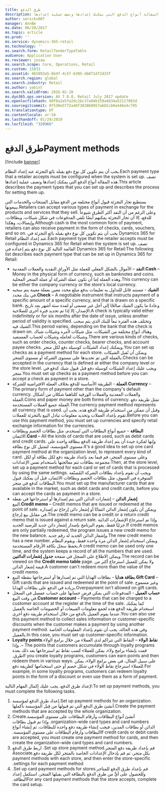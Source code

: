 ```yaml
---
title: طرق الدفع
description: يجب أن يتم تكوين كل نوع دفع يقبله بائع التجزئة عند إعداد النظام. تصف هذه المقالة أنواع الدفع التي يمكنك إعدادها وتصف عملية إعدادها.
author: sericks007
manager: AnnBe
ms.date: 06/20/2017
ms.topic: article
ms.prod: ''
ms.service: dynamics-365-retail
ms.technology: ''
ms.search.form: RetailTenderTypeTable
audience: Application User
ms.reviewer: josaw
ms.search.scope: Core, Operations, Retail
ms.custom: 15831
ms.assetid: 465893a5-6b4f-4c5f-b305-db071df2d33f
ms.search.region: global
ms.search.industry: Retail
ms.author: yabinl
ms.search.validFrom: 2016-02-28
ms.dyn365.ops.version: AX 7.0.0, Retail July 2017 update
ms.openlocfilehash: 60f0a2e5fa2dc2bc37a04b159a4834a52117893d
ms.sourcegitcommit: 0f530e5f72a40f383868957a6b5cb0e446e4c795
ms.translationtype: HT
ms.contentlocale: ar-SA
ms.lasthandoff: 01/29/2019
ms.locfileid: "328966"
---
```

# <a name="payment-methods"></a><span data-ttu-id="c8cc2-104">طرق الدفع</span><span class="sxs-lookup"><span data-stu-id="c8cc2-104">Payment methods</span></span>

[!include [banner](includes/banner.md)]

<span data-ttu-id="c8cc2-105">يجب أن يتم تكوين كل نوع دفع يقبله بائع التجزئة عند إعداد النظام.</span><span class="sxs-lookup"><span data-stu-id="c8cc2-105">Each payment type that a retailer accepts must be configured when the system is set up.</span></span> <span data-ttu-id="c8cc2-106">تصف هذه المقالة أنواع الدفع التي يمكنك إعدادها وتصف عملية إعدادها.</span><span class="sxs-lookup"><span data-stu-id="c8cc2-106">This article describes the payment types that you can set up and describes the process for setting them up.</span></span>

<span data-ttu-id="c8cc2-107">يستطيع تجار التجزئة قبول أنواع مختلفة من الدفع مقابل المنتجات والخدمات التي يبيعونها.</span><span class="sxs-lookup"><span data-stu-id="c8cc2-107">Retailers can accept various types of payment in exchange for the products and services that they sell.</span></span> <span data-ttu-id="c8cc2-108">وعلى الرغم من أن النقد أكثر الطرق شيوعاً للدفع، إلا أن تجار التجزئة يمكنهم أيضًا تلقي المدفوعات في شكل شيكات، وبطاقات، وإيصالات، وهكذا.</span><span class="sxs-lookup"><span data-stu-id="c8cc2-108">Although cash is the most common form of payment, retailers can also receive payment in the form of checks, cards, vouchers, and so on.</span></span> <span data-ttu-id="c8cc2-109">يجب أن يتم تكوين كل نوع دفع يقبله بائع التجزئة في Dynamics 365 for Retail عند إعداد النظام.</span><span class="sxs-lookup"><span data-stu-id="c8cc2-109">Each payment type that the retailer accepts must be configured in Dynamics 365 for Retail when the system is set up.</span></span> <span data-ttu-id="c8cc2-110">تصف القائمة التالية كل نوع دفع يتم إعداده في Dynamics 365 for Retail:</span><span class="sxs-lookup"><span data-stu-id="c8cc2-110">The following list describes each payment type that can be set up in Dynamics 365 for Retail:</span></span>

- <span data-ttu-id="c8cc2-111">**النقد** – الأموال بالشكل الفعلي للعملة مثل الأوراق النقدية والعملات المعدنية.</span><span class="sxs-lookup"><span data-stu-id="c8cc2-111">**Cash** – Money in the physical form of currency, such as banknotes and coins.</span></span> <span data-ttu-id="c8cc2-112">وهذه العملة إما أن تكون عملة الشركة أو عملة المتجر المحلية.</span><span class="sxs-lookup"><span data-stu-id="c8cc2-112">This currency can be either the company currency or the store's local currency.</span></span>
- <span data-ttu-id="c8cc2-113">**الشيك** - مستند قابل للتداول به تعليمات بدفع مبلغ محدد معين بعملة معينة يتم سحبه في بنك محدد.</span><span class="sxs-lookup"><span data-stu-id="c8cc2-113">**Check** – A negotiable instrument that instructs payment of a specific amount of a specific currency, and that is drawn on a specific bank.</span></span> <span data-ttu-id="c8cc2-114">وعادةً ما يكون الشيك صالحًا إلى أجل غير مسمى أو لمدة ستة أشهر بعد تاريخ الإصدار، إلا إذا تم تحديد فترة أخرى للصلاحية.</span><span class="sxs-lookup"><span data-stu-id="c8cc2-114">A check is typically valid either indefinitely or for six months after the date of issue, unless another period of validity is specified.</span></span> <span data-ttu-id="c8cc2-115">وتختلف هذه الفترة تبعاً للبنك الذي يتم سحب الشيك فيه.</span><span class="sxs-lookup"><span data-stu-id="c8cc2-115">This period varies, depending on the bank that the check is drawn on.</span></span> <span data-ttu-id="c8cc2-116">وهناك أنواع مختلفة من الشيكات، مثل شيكات لأمره وشيكات شباك وشيكات لحامله وشيكات لحساب المستفيد.</span><span class="sxs-lookup"><span data-stu-id="c8cc2-116">There are various kinds of checks, such as order checks, counter checks, bearer checks, and account payee checks.</span></span> <span data-ttu-id="c8cc2-117">ويمكنك إعداد الشيكات كوسيلة دفع لكل متجر.</span><span class="sxs-lookup"><span data-stu-id="c8cc2-117">You can set up checks as a payment method for each store.</span></span> <span data-ttu-id="c8cc2-118">ويمكن أن تُقبل الشيكات بالعملة التي تم تحديدها على مستوى الشركة أو مستوى المتجر.</span><span class="sxs-lookup"><span data-stu-id="c8cc2-118">Checks can be accepted in the currency that is defined at either the company level or the store level.</span></span> <span data-ttu-id="c8cc2-119">ويجب عليك إعداد الشيكات كوسيلة دفع قبل قبول شيك كدفع في متجر.</span><span class="sxs-lookup"><span data-stu-id="c8cc2-119">You must set up checks as a payment method before you can accept a check as payment in a store.</span></span>
- <span data-ttu-id="c8cc2-120">**العملة** - الطريقة الأساسية للدفع بخلاف العملة الافتراضية للشركة.</span><span class="sxs-lookup"><span data-stu-id="c8cc2-120">**Currency** – The primary form of payment other than the company's default currency.</span></span> <span data-ttu-id="c8cc2-121">والعملات المعدنية والعملات الورقية كلتاهما شكلان من أشكال العملة.</span><span class="sxs-lookup"><span data-stu-id="c8cc2-121">Coins and paper money are both forms of currency.</span></span> <span data-ttu-id="c8cc2-122">تمثل طريقة دفع العملة جميع العملات المستخدمة.</span><span class="sxs-lookup"><span data-stu-id="c8cc2-122">The currency payment method represents all currency that is used.</span></span> <span data-ttu-id="c8cc2-123">وقبل أن تتمكن من استخدام طريقة الدفع هذه، يجب أن تقوم بإعداد العملات وتحديد معلومات تبادل البيع بالتجزئة للعملات.</span><span class="sxs-lookup"><span data-stu-id="c8cc2-123">Before you can use this payment method, you must set up currencies and specify retail exchange information for the currencies.</span></span>
- <span data-ttu-id="c8cc2-124">**البطاقة** – جميع أنواع البطاقات التي تُستخدم، مثل بطاقات الخصم وبطاقات الائتمان.</span><span class="sxs-lookup"><span data-stu-id="c8cc2-124">**Card** – All the kinds of cards that are used, such as debit cards and credit cards.</span></span> <span data-ttu-id="c8cc2-125">وإنها لفكرة جيدة أن يتم إعداد طريقة الدفع ببطاقة واحدة على مستوى المؤسسة، لتمثيل كل نوع بطاقة.</span><span class="sxs-lookup"><span data-stu-id="c8cc2-125">It's a good idea to set up one card payment method at the organization level, to represent every kind of card.</span></span> <span data-ttu-id="c8cc2-126">وعلى مستوى المتجر، قم فيما بعد بإعداد طريقة دفع لكل بطاقة أو لكل مجموعة بطاقات تتم معالجتها باستخدام نفس الإعدادات.</span><span class="sxs-lookup"><span data-stu-id="c8cc2-126">Then, at the store level, set up a payment method for each card or set of cards that is processed by using the same settings.</span></span> <span data-ttu-id="c8cc2-127">ويجب أن تقوم بإعداد بطاقات الشركة المُصنّعة المتوفرة في السوق، مثل بطاقات الخصم وبطاقات الائتمان، قبل أن يمكنك قبول البطاقات كدفع في متجر.</span><span class="sxs-lookup"><span data-stu-id="c8cc2-127">You must set up the manufacturer cards that are available in the market, such as debit cards and credit cards, before you can accept the cards as payment in a store.</span></span>
- <span data-ttu-id="c8cc2-128">**إشعار الدائن** – إشعارات الدائن التي يتم إصدارها أو استرجاعها في نقطة البيع.</span><span class="sxs-lookup"><span data-stu-id="c8cc2-128">**Credit memo** – Credit memos that are issued or redeemed at the point of sale.</span></span> <span data-ttu-id="c8cc2-129">ويمكن أن يكون إشعار الدائن ائتمانًا أو إشعار دائن إرجاع تم إصداره في مقابل بيع إرجاع.</span><span class="sxs-lookup"><span data-stu-id="c8cc2-129">The credit memo can be a credit or a return credit memo that is issued against a return sale.</span></span> <span data-ttu-id="c8cc2-130">وإذا تم استرجاع الإشعارات الدائنة جزئيًا فقط، يقوم البرنامج بإصدار إشعار دائن جديد للرصيد الجديد.</span><span class="sxs-lookup"><span data-stu-id="c8cc2-130">If credit memos are only partially redeemed, the program issues a new credit memo for the new balance.</span></span> <span data-ttu-id="c8cc2-131">وإشعار الدائن الجديد له رقم جديد.</span><span class="sxs-lookup"><span data-stu-id="c8cc2-131">The new credit memo has a new number.</span></span> <span data-ttu-id="c8cc2-132">ويمكن استخدام إشعار الدائن مرة واحدة فقط، ويقوم النظام بحفظ سجل بكافة الأرقام المستخدمة.</span><span class="sxs-lookup"><span data-stu-id="c8cc2-132">A credit memo can be used only one time, and the system keeps a record of all the numbers that are used.</span></span> <span data-ttu-id="c8cc2-133">ويمكن الاطلاع على السجل في صفحة **جدول إشعارات الدائنين**.</span><span class="sxs-lookup"><span data-stu-id="c8cc2-133">The record can be viewed on the **Credit memo table** page.</span></span> <span data-ttu-id="c8cc2-134">ولا يمكن للعميل استرجاع أكثر من قيمة إشعار الدائن.</span><span class="sxs-lookup"><span data-stu-id="c8cc2-134">A customer can't redeem more than the value of the credit memo.</span></span>
- <span data-ttu-id="c8cc2-135">**بطاقة هدايا** - بطاقات الهدايا التي تم إصدارها أو استرجاعها بنقطة البيع.</span><span class="sxs-lookup"><span data-stu-id="c8cc2-135">**Gift Card** – Gift cards that are issued and redeemed at the point of sale.</span></span> <span data-ttu-id="c8cc2-136">وغير مسموح بزيادة في الدفع على بطاقات الهدايا.</span><span class="sxs-lookup"><span data-stu-id="c8cc2-136">Overpayment isn't allowed on gift cards.</span></span>
- <span data-ttu-id="c8cc2-137">**حساب العميل** - المدفوعات التي يمكن فرض حسابها على حساب عمسل في السجل في وقت البيع.</span><span class="sxs-lookup"><span data-stu-id="c8cc2-137">**Customer account** – Payments that can be charged to a customer account at the register at the time of the sale.</span></span> <span data-ttu-id="c8cc2-138">كما يمكنك استخدام طريقة الدفع هذه لجمع معلومات المبيعات أو الخصومات الخاصة بالعميل عندما يقوم العميل بالدفع من خلال استخدام طريقة دفع أخرى.</span><span class="sxs-lookup"><span data-stu-id="c8cc2-138">You can also use this payment method to collect sales information or customer-specific discounts when the customer makes a payment by using another payment method.</span></span> <span data-ttu-id="c8cc2-139">وفي هذه الحالة، يجب أن تقوم بإعداد المعلومات الخاصة بالعميل.</span><span class="sxs-lookup"><span data-stu-id="c8cc2-139">In this case, you must set up customer-specific information.</span></span>
- <span data-ttu-id="c8cc2-140">**‬‏‫نقاط الولاء** – النقاط التي تتراكم لدى العملاء من خلال برامج الولاء.</span><span class="sxs-lookup"><span data-stu-id="c8cc2-140">**Loyalty points** – The points that customers accumulate through loyalty programs.</span></span> <span data-ttu-id="c8cc2-141">وإذا قمت بإنشاء برامج ولاء، يمكن للعملاء كسب نقاط ثم استرجاعها بعد ذلك بعدة طرق.‬</span><span class="sxs-lookup"><span data-stu-id="c8cc2-141">If you create loyalty programs, customers can earn points and then redeem them in various ways.</span></span> <span data-ttu-id="c8cc2-142">على سبيل المثال، في بعض برامج الولاء، يمكن للعملاء استرجاع نقاط الولاء في شكل خصم أو حتى استخدامها كطريقة دفع.</span><span class="sxs-lookup"><span data-stu-id="c8cc2-142">For example, in some loyalty programs, customers can redeem loyalty points in the form of a discount or even use them as a form of payment.</span></span>

<span data-ttu-id="c8cc2-143">لإعداد طرق الدفع، يجب عليك إكمال المهام التالية:</span><span class="sxs-lookup"><span data-stu-id="c8cc2-143">To set up payment methods, you must complete the following tasks.</span></span>

1. <span data-ttu-id="c8cc2-144">إعداد طرق الدفع لمؤسسة.</span><span class="sxs-lookup"><span data-stu-id="c8cc2-144">Set up payment methods for an organization.</span></span> <span data-ttu-id="c8cc2-145">أنشئ طرق الدفع التي تم قبولها من قِبل المؤسسة بأكملها.</span><span class="sxs-lookup"><span data-stu-id="c8cc2-145">Create the payment methods that are accepted by the whole organization.</span></span>
2. <span data-ttu-id="c8cc2-146">‏‫أنشئ أنواع البطاقات وأرقام البطاقات على مستوى المؤسسة.</span><span class="sxs-lookup"><span data-stu-id="c8cc2-146">Create organization-wide card types and card numbers.</span></span> <span data-ttu-id="c8cc2-147">وإذا تم قبول بطاقات الدائن أو بطاقات المدين، فيجب إنشاء طريقة دفع واحدة للبطاقات، ثم إنشاء أنواع البطاقات وأرقام البطاقات على مستوى المؤسسة.‬</span><span class="sxs-lookup"><span data-stu-id="c8cc2-147">If credit cards or debit cards are accepted, you must create one payment method for cards, and then create the organization-wide card types and card numbers.</span></span>
3. <span data-ttu-id="c8cc2-148">‏‫قم بإعداد طريقة دفع المتجر.</span><span class="sxs-lookup"><span data-stu-id="c8cc2-148">Set up store payment method.</span></span> <span data-ttu-id="c8cc2-149">اربط طرق الدفع بكل متجر، ثم قم بإدخال الإعدادات الخاصة بالمتجر لكل طريقة دفع.</span><span class="sxs-lookup"><span data-stu-id="c8cc2-149">Associate payment methods with each store, and then enter the store-specific settings for each payment method.</span></span>
4. <span data-ttu-id="c8cc2-150">‏‫قم بإعداد طرق الدفع للمتاجر.</span><span class="sxs-lookup"><span data-stu-id="c8cc2-150">Set up card payment methods for stores.</span></span> <span data-ttu-id="c8cc2-151">وللحصول على أيٍّ من طرق الدفع بالبطاقة التي يقبلها المتجر، استكمل إعداد البطاقة.‬</span><span class="sxs-lookup"><span data-stu-id="c8cc2-151">For any card payment methods that the store accepts, complete the card setup.</span></span>
